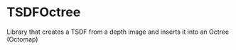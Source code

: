 TSDFOctree
==========

Library that creates a TSDF from a depth image and inserts it into an Octree (Octomap)
